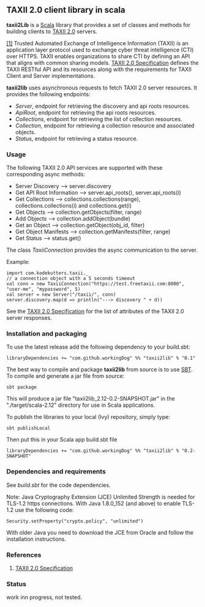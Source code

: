 ## TAXII 2.0 client library in scala

**taxii2Lib** is a [Scala](https://www.scala-lang.org/) library that 
provides a set of classes and methods for building clients to [TAXII 2.0](https://oasis-open.github.io/cti-documentation/) servers.

[[1]](https://oasis-open.github.io/cti-documentation/) 
Trusted Automated Exchange of Intelligence Information (TAXII) is an application layer protocol 
used to exchange cyber threat intelligence (CTI) over HTTPS. 
TAXII enables organizations to share CTI by defining an API that aligns with common sharing models.
[TAXII 2.0 Specification](https://oasis-open.github.io/cti-documentation/) defines the TAXII RESTful API and its resources along with the requirements for TAXII Client and Server implementations. 


**taxii2lib** uses asynchronous requests to fetch TAXII 2.0 server resources. 
It provides the following endpoints:

- *Server*, endpoint for retrieving the discovery and api roots resources.
- *ApiRoot*, endpoint for retrieving the api roots resources.
- *Collections*, endpoint for retrieving the list of collection resources. 
- *Collection*, endpoint for retrieving a collection resource and associated objects. 
- *Status*, endpoint for retrieving a status resource. 

### Usage

The following TAXII 2.0 API services are supported with these corresponding async methods:

- Server Discovery --> server.discovery 
- Get API Root Information --> server.api_roots(), server.api_roots(i)
- Get Collections --> collections.collections(range), collections.collections(i) and collections.get(i)
- Get Objects --> collection.getObjects(filter, range)
- Add Objects --> collection.addObject(bundle)
- Get an Object --> collection.getObject(obj_id, filter)
- Get Object Manifests --> collection.getManifests(filter, range)
- Get Status --> status.get()

The class *TaxiiConnection* provides the async communication to the server.

Example:

    import com.kodekutters.taxii._
    // a connection object with a 5 seconds timeout
    val conn = new TaxiiConnection("https://test.freetaxii.com:8000", "user-me", "mypassword", 5)
    val server = new Server("/taxii/", conn)
    server.discovery.map(d => println("---> discovery " + d))

See the [TAXII 2.0 Specification](https://oasis-open.github.io/cti-documentation/) for the list 
of attributes of the TAXII 2.0 server responses.

### Installation and packaging

To use the latest release add the following dependency to your build.sbt:

    libraryDependencies += "com.github.workingDog" %% "taxii2lib" % "0.1"

The best way to compile and package **taxii2lib** from source is to use [SBT](http://www.scala-sbt.org/).
To compile and generate a jar file from source:

    sbt package

This will produce a jar file "taxii2lib_2.12-0.2-SNAPSHOT.jar" in the "./target/scala-2.12" directory 
for use in Scala applications.


To publish the libraries to your local (Ivy) repository, simply type:

    sbt publishLocal

Then put this in your Scala app build.sbt file

    libraryDependencies += "com.github.workingDog" %% "taxii2lib" % "0.2-SNAPSHOT" 
 
### Dependencies and requirements

See *build.sbt* for the code dependencies.

Note: Java Cryptography Extension (JCE) Unlimited Strength is needed for TLS-1.2 https connections.
With Java 1.8.0_152 (and above) to enable TLS-1.2 use the following code: 

    Security.setProperty("crypto.policy", "unlimited")

With older Java you need to download the JCE from Oracle and follow the installation instructions.   
 
### References
 
1) [TAXII 2.0 Specification](https://oasis-open.github.io/cti-documentation/)
 

### Status
work inn progress, not tested.